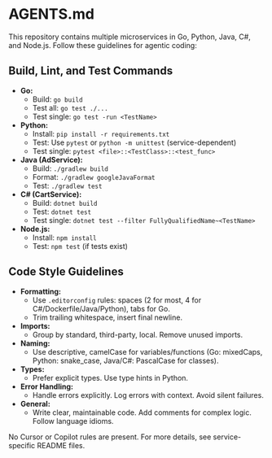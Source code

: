 # AGENTS.md

This repository contains multiple microservices in Go, Python, Java, C#, and Node.js. Follow these guidelines for agentic coding:

## Build, Lint, and Test Commands
- **Go:**
  - Build: `go build`
  - Test all: `go test ./...`
  - Test single: `go test -run <TestName>`
- **Python:**
  - Install: `pip install -r requirements.txt`
  - Test: Use `pytest` or `python -m unittest` (service-dependent)
  - Test single: `pytest <file>::<TestClass>::<test_func>`
- **Java (AdService):**
  - Build: `./gradlew build`
  - Format: `./gradlew googleJavaFormat`
  - Test: `./gradlew test`
- **C# (CartService):**
  - Build: `dotnet build`
  - Test: `dotnet test`
  - Test single: `dotnet test --filter FullyQualifiedName~<TestName>`
- **Node.js:**
  - Install: `npm install`
  - Test: `npm test` (if tests exist)

## Code Style Guidelines
- **Formatting:**
  - Use `.editorconfig` rules: spaces (2 for most, 4 for C#/Dockerfile/Java/Python), tabs for Go.
  - Trim trailing whitespace, insert final newline.
- **Imports:**
  - Group by standard, third-party, local. Remove unused imports.
- **Naming:**
  - Use descriptive, camelCase for variables/functions (Go: mixedCaps, Python: snake_case, Java/C#: PascalCase for classes).
- **Types:**
  - Prefer explicit types. Use type hints in Python.
- **Error Handling:**
  - Handle errors explicitly. Log errors with context. Avoid silent failures.
- **General:**
  - Write clear, maintainable code. Add comments for complex logic. Follow language idioms.

No Cursor or Copilot rules are present. For more details, see service-specific README files.